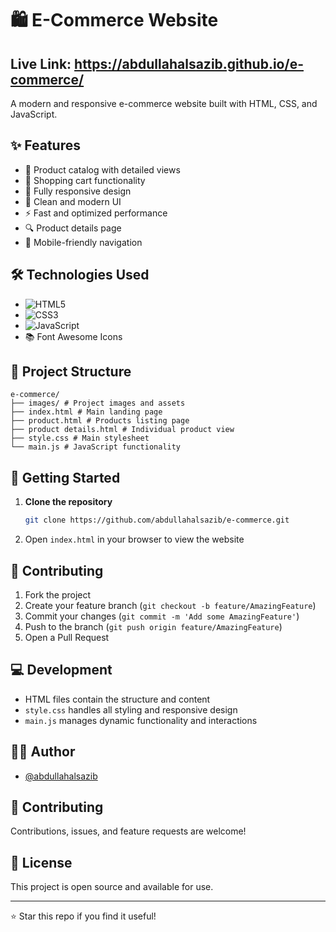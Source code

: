 # 🛍️ E-Commerce Website

## Live Link: https://abdullahalsazib.github.io/e-commerce/

A modern and responsive e-commerce website built with HTML, CSS, and JavaScript.

## ✨ Features

- 🏪 Product catalog with detailed views
- 🛒 Shopping cart functionality 
- 📱 Fully responsive design
- 🎨 Clean and modern UI
- ⚡ Fast and optimized performance
- 🔍 Product details page
- 📱 Mobile-friendly navigation

## 🛠️ Technologies Used

- ![HTML5](https://img.shields.io/badge/HTML5-79.5%25-orange)
- ![CSS3](https://img.shields.io/badge/CSS3-19.4%25-blue)
- ![JavaScript](https://img.shields.io/badge/JavaScript-1.1%25-yellow)
- 📚 Font Awesome Icons

## 📂 Project Structure
```
e-commerce/
├── images/ # Project images and assets
├── index.html # Main landing page
├── product.html # Products listing page
├── product details.html # Individual product view
├── style.css # Main stylesheet
└── main.js # JavaScript functionality
```
## 🚀 Getting Started

1. **Clone the repository**
   ```bash
   git clone https://github.com/abdullahalsazib/e-commerce.git
   ```
2. Open `index.html` in your browser to view the website

## 🤝 Contributing

1. Fork the project
2. Create your feature branch (`git checkout -b feature/AmazingFeature`)
3. Commit your changes (`git commit -m 'Add some AmazingFeature'`)
4. Push to the branch (`git push origin feature/AmazingFeature`)
5. Open a Pull Request


## 💻 Development

- HTML files contain the structure and content
- `style.css` handles all styling and responsive design
- `main.js` manages dynamic functionality and interactions

## 👨‍💻 Author

- [@abdullahalsazib](https://github.com/abdullahalsazib)

## 🤝 Contributing

Contributions, issues, and feature requests are welcome!

## 📝 License

This project is open source and available for use.

---
⭐ Star this repo if you find it useful!
